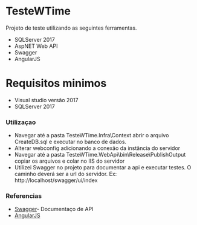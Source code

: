 # TesteWTime

Projeto de teste utilizando as seguintes ferramentas.

  - SQLServer 2017
  - AspNET Web API
  - Swagger
  - AngularJS

# Requisitos minimos

  - Visual studio versão 2017
  - SQLServer 2017
  
### Utilizaçao

 - Navegar até a pasta TesteWTime.Infra\Context abrir o arquivo CreateDB.sql e executar no banco de dados.
 - Alterar webconfig adicionando a conexão da instância do servidor
 - Navegar até a pasta TesteWTime.WebApi\bin\Release\PublishOutput copiar os arquivos e colar no IIS do servidor
 - Utilizei Swagger no projeto para documentar a api e executar testes. O caminho deverá ser a url do servidor. Ex: http://localhost/swagger/ui/index
 
### Referencias

* [Swagger](https://swagger.io/)- Documentaço de API
* [AngularJS](https://angularjs.org/) 

